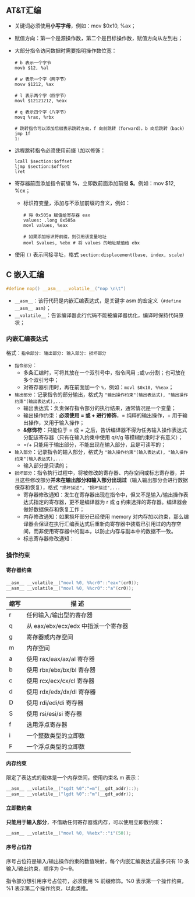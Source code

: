 ## AT&T汇编

* 关键词必须使用**小写字母**，例如：mov $0x10, %ax；
* 赋值方向：第一个是源操作数，第二个是目标操作数，赋值方向从左到右；
* 大部分指令访问数据时需要指明操作数位宽：
  ```assembly
  # b 表示一个字节
  movb $12, %al
  
  # w 表示一个字（两字节）
  movw $1212, %ax
  
  # l 表示两个字（四字节）
  movl $12121212, %eax
  
  # q 表示四个字（八字节）
  movq %rax, %rbx
  
  # 跳转指令可以添加后缀表示跳转方向，f 向前跳转（forward），b 向后跳转（back）
  jmp 1f
  1:
  ```
* 远程跳转指令必须使用前缀 `l`加以修饰：
  ```assembly
  lcall $section:$offset
  ljmp $section:$offset
  lret
  ```
* 寄存器前面添加指令前缀 **%**，立即数前面添加前缀 **$**。例如：mov $12, %cx；

  * 标识符变量，添加与不添加前缀的含义，例如：

    ```assembly
    # 将 0x505a 赋值给寄存器 eax
    values: .long 0x505a
    movl values, %eax
    
    # 如果添加标识符前缀，则引用该变量地址
    movl $values, %ebx # 将 values 的地址赋值给 ebx
    ```
* 使用 `()` 表示间接寻址，格式 `section:displacement(base, index, scale)`



## C 嵌入汇编

```c
#define nop() __asm__ __volatile__("nop \n\t")
```

* `__asm__`：该行代码是内嵌汇编表达式，是关键字 asm 的宏定义（`#define __asm__ asm`）；
* `__volatile__`：告诉编译器此行代码不能被编译器优化，编译时保持代码原状；

### 内嵌汇编表达式

格式：`指令部分: 输出部分: 输入部分: 损坏部分`

* `指令部分`：
  * 多条汇编时，可将其放在一个双引号中，指令间用 `;`或`\n`分割；也可放在多个双引号中；
  * 对寄存器引用时，再在前面加一个 `%`，例如：`movl $0x10, %%eax`；
* `输出部分`：记录指令的部分输出，格式为 `"输出操作约束"(输出表达式), "输出操作约束"(输出表达式),...`
  * 输出表达式：负责保存指令部分的执行结果，通常情况是一个变量；
  * 输出操作约束：**必须使用 = 或 + 进行修饰**，= 纯粹的输出操作，+ 用于输出操作，又用于输入操作；
  * **&修饰符**：只能位于 = 或 + 之后，告诉编译器不得为任务输入操作表达式分配该寄存器（只有在输入约束中使用 q/r/g 等模糊约束时才有意义）；
  * =/+ 只能用于输出部分，不能出现在输入部分，且是可读写的；
* `输入部分`：记录指令的输入部分，格式为 `"输入操作约束"(输入表达式), "输入操作约束"(输入表达式),...`
  * 输入部分是只读的；
* `损坏部分`：指令执行过程中，将被修改的寄存器、内存空间或标志寄存器，并且这些修改部分**并未在输出部分和输入部分出现过**（输入输出部分会进行数据保存和恢复），格式 `"损坏描述", "损坏描述",...`
  * 寄存器修改通知：发生在寄存器出现在指令中，但又不是输入/输出操作表达式指定的寄存器，更不是编译器为 r 或 g 约束选择的寄存器。编译器会做好数据保存和恢复工作；
  * 内存修改通知：如果损坏部分已经使用 memory 对内存加以约束，那么编译器会保证在执行汇编表达式后重新向寄存器中装载已引用过的内存空间，而非使用寄存器中的副本，以防止内存与副本中的数据不一致。
  * 标志寄存器修改通知：

### 操作约束

#### 寄存器约束

```c
__asm__ __volatile__("movl %0, %%cr0"::"eax"(cr0));
__asm__ __volatile__("movl %0, %%cr0"::"a"(cr0));
```

| 缩写 | 描 述                               |
| ---- | ----------------------------------- |
| r    | 任何输入/输出型的寄存器             |
| q    | 从 eax/ebx/ecx/edx 中指派一个寄存器 |
| g    | 寄存器或内存空间                    |
| m    | 内存空间                            |
| a    | 使用 rax/eax/ax/al 寄存器           |
| b    | 使用 rbx/ebx/bx/bl 寄存器           |
| c    | 使用 rcx/ecx/cx/cl 寄存器           |
| d    | 使用 rdx/edx/dx/dl 寄存器           |
| D    | 使用 rdi/edi/di 寄存器              |
| S    | 使用 rsi/esi/si 寄存器              |
| f    | 选用浮点寄存器                      |
| i    | 一个整数类型的立即数                |
| F    | 一个浮点类型的立即数                |

#### 内存约束

限定了表达式的载体是一个内存空间，使用约束名 m 表示：

```c
__asm__ __volatile__("sgdt %0":"=m"(__gdt_addr)::);
__asm__ __volatile__("lgdt %0"::"m"(__gdt_addr));
```

#### 立即数约束

**只能用于输入部分**，不借助任何寄存器或内存，可以使用立即数约束：

```c
__asm__ __volatile__("movl %0, %%ebx"::"i"(50));
```

#### 序号占位符

序号占位符是输入/输出操作约束的数值映射，每个内嵌汇编表达式最多只有 10 条输入/输出约束，顺序为 0～9。

指令部分想引用序号占位符，必须使用 % 前缀修饰。%0 表示第一个操作约束，%1 表示第二个操作约束，以此类推。





